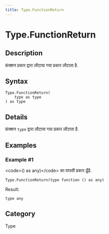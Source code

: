 ```yaml
---
title: Type.FunctionReturn
---
```


# Type.FunctionReturn


## Description

फ़ंक्‍शन प्रकार द्वारा लौटाया गया प्रकार लौटाता है.


## Syntax

```powerquery
Type.FunctionReturn(
    type as type
) as type
```


## Details

फ़ंक्‍शन <code>type</code> द्वारा लौटाया गया प्रकार लौटाता है.


## Examples

### Example #1 
&lt;code&gt;() as any)&lt;/code&gt; का वापसी प्रकार ढूँढें.
```powerquery
Type.FunctionReturn(type function () as any)
```

Result: 
```powerquery
type any
```




## Category
Type
